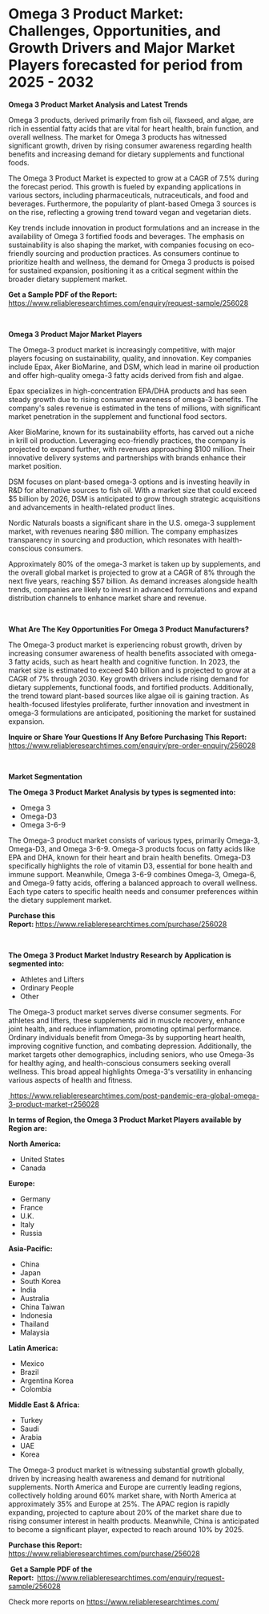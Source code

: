 <p><h1>Omega 3 Product Market: Challenges, Opportunities, and Growth Drivers and Major Market Players forecasted for period from 2025 - 2032</h1></p><p><strong>Omega 3 Product Market Analysis and Latest Trends</strong></p>
<p><p>Omega 3 products, derived primarily from fish oil, flaxseed, and algae, are rich in essential fatty acids that are vital for heart health, brain function, and overall wellness. The market for Omega 3 products has witnessed significant growth, driven by rising consumer awareness regarding health benefits and increasing demand for dietary supplements and functional foods. </p><p>The Omega 3 Product Market is expected to grow at a CAGR of 7.5% during the forecast period. This growth is fueled by expanding applications in various sectors, including pharmaceuticals, nutraceuticals, and food and beverages. Furthermore, the popularity of plant-based Omega 3 sources is on the rise, reflecting a growing trend toward vegan and vegetarian diets. </p><p>Key trends include innovation in product formulations and an increase in the availability of Omega 3 fortified foods and beverages. The emphasis on sustainability is also shaping the market, with companies focusing on eco-friendly sourcing and production practices. As consumers continue to prioritize health and wellness, the demand for Omega 3 products is poised for sustained expansion, positioning it as a critical segment within the broader dietary supplement market.</p></p>
<p><strong>Get a Sample PDF of the Report:&nbsp;</strong> <a href="https://www.reliableresearchtimes.com/enquiry/request-sample/256028?utm_campaign=3386&utm_medium=2&utm_source=Github&utm_content=ia&utm_term=30032025&utm_id=omega-3-product">https://www.reliableresearchtimes.com/enquiry/request-sample/256028</a></p>
<p>&nbsp;</p>
<p><strong>Omega 3 Product Major Market Players</strong></p>
<p><p>The Omega-3 product market is increasingly competitive, with major players focusing on sustainability, quality, and innovation. Key companies include Epax, Aker BioMarine, and DSM, which lead in marine oil production and offer high-quality omega-3 fatty acids derived from fish and algae.</p><p>Epax specializes in high-concentration EPA/DHA products and has seen steady growth due to rising consumer awareness of omega-3 benefits. The company's sales revenue is estimated in the tens of millions, with significant market penetration in the supplement and functional food sectors.</p><p>Aker BioMarine, known for its sustainability efforts, has carved out a niche in krill oil production. Leveraging eco-friendly practices, the company is projected to expand further, with revenues approaching $100 million. Their innovative delivery systems and partnerships with brands enhance their market position.</p><p>DSM focuses on plant-based omega-3 options and is investing heavily in R&D for alternative sources to fish oil. With a market size that could exceed $5 billion by 2026, DSM is anticipated to grow through strategic acquisitions and advancements in health-related product lines.</p><p>Nordic Naturals boasts a significant share in the U.S. omega-3 supplement market, with revenues nearing $80 million. The company emphasizes transparency in sourcing and production, which resonates with health-conscious consumers.</p><p>Approximately 80% of the omega-3 market is taken up by supplements, and the overall global market is projected to grow at a CAGR of 8% through the next five years, reaching $57 billion. As demand increases alongside health trends, companies are likely to invest in advanced formulations and expand distribution channels to enhance market share and revenue.</p></p>
<p>&nbsp;</p>
<p><strong>What Are The Key Opportunities For Omega 3 Product Manufacturers?</strong></p>
<p><p>The Omega-3 product market is experiencing robust growth, driven by increasing consumer awareness of health benefits associated with omega-3 fatty acids, such as heart health and cognitive function. In 2023, the market size is estimated to exceed $40 billion and is projected to grow at a CAGR of 7% through 2030. Key growth drivers include rising demand for dietary supplements, functional foods, and fortified products. Additionally, the trend toward plant-based sources like algae oil is gaining traction. As health-focused lifestyles proliferate, further innovation and investment in omega-3 formulations are anticipated, positioning the market for sustained expansion.</p></p>
<p><strong>Inquire or Share Your Questions If Any Before Purchasing This Report:</strong> <a href="https://www.reliableresearchtimes.com/enquiry/pre-order-enquiry/256028?utm_campaign=3386&utm_medium=2&utm_source=Github&utm_content=ia&utm_term=30032025&utm_id=omega-3-product">https://www.reliableresearchtimes.com/enquiry/pre-order-enquiry/256028</a></p>
<p>&nbsp;</p>
<p><strong>Market Segmentation</strong></p>
<p><strong>The Omega 3 Product Market Analysis by types is segmented into:</strong></p>
<p><ul><li>Omega 3</li><li>Omega-D3</li><li>Omega 3-6-9</li></ul></p>
<p><p>The Omega-3 product market consists of various types, primarily Omega-3, Omega-D3, and Omega 3-6-9. Omega-3 products focus on fatty acids like EPA and DHA, known for their heart and brain health benefits. Omega-D3 specifically highlights the role of vitamin D3, essential for bone health and immune support. Meanwhile, Omega 3-6-9 combines Omega-3, Omega-6, and Omega-9 fatty acids, offering a balanced approach to overall wellness. Each type caters to specific health needs and consumer preferences within the dietary supplement market.</p></p>
<p><strong>Purchase this Report:&nbsp;</strong><a href="https://www.reliableresearchtimes.com/purchase/256028?utm_campaign=3386&utm_medium=2&utm_source=Github&utm_content=ia&utm_term=30032025&utm_id=omega-3-product">https://www.reliableresearchtimes.com/purchase/256028</a></p>
<p>&nbsp;</p>
<p><strong>The Omega 3 Product Market Industry Research by Application is segmented into:</strong></p>
<p><ul><li>Athletes and Lifters</li><li>Ordinary People</li><li>Other</li></ul></p>
<p><p>The Omega-3 product market serves diverse consumer segments. For athletes and lifters, these supplements aid in muscle recovery, enhance joint health, and reduce inflammation, promoting optimal performance. Ordinary individuals benefit from Omega-3s by supporting heart health, improving cognitive function, and combating depression. Additionally, the market targets other demographics, including seniors, who use Omega-3s for healthy aging, and health-conscious consumers seeking overall wellness. This broad appeal highlights Omega-3's versatility in enhancing various aspects of health and fitness.</p></p>
<p><a href="https://www.reliableresearchtimes.com/post-pandemic-era-global-omega-3-product-market-r256028?utm_campaign=3386&utm_medium=2&utm_source=Github&utm_content=ia&utm_term=30032025&utm_id=omega-3-product">&nbsp;https://www.reliableresearchtimes.com/post-pandemic-era-global-omega-3-product-market-r256028</a></p>
<p><strong>In terms of Region, the Omega 3 Product Market Players available by Region are:</strong></p>
<p>
    <p> <strong> North America: </strong>
        <ul>
            <li>United States</li>
            <li>Canada</li>
        </ul>
        </p> 
    <p> <strong> Europe: </strong>
        <ul>
            <li>Germany</li>
            <li>France</li>
            <li>U.K.</li>
            <li>Italy</li>
            <li>Russia</li>
        </ul>
        </p> 
    <p> <strong> Asia-Pacific: </strong>
        <ul>
            <li>China</li>
            <li>Japan</li>
            <li>South Korea</li>
            <li>India</li>
            <li>Australia</li>
            <li>China Taiwan</li>
            <li>Indonesia</li>
            <li>Thailand</li>
            <li>Malaysia</li>
        </ul>
        </p> 
    <p> <strong> Latin America: </strong>
        <ul>
            <li>Mexico</li>
            <li>Brazil</li>
            <li>Argentina Korea</li>
            <li>Colombia</li>
        </ul>
        </p> 
    <p> <strong> Middle East & Africa: </strong>
        <ul>
            <li>Turkey</li>
            <li>Saudi</li>
            <li>Arabia</li>
            <li>UAE</li>
            <li>Korea</li>
        </ul>
    </p>
    </p>
<p><p>The Omega-3 product market is witnessing substantial growth globally, driven by increasing health awareness and demand for nutritional supplements. North America and Europe are currently leading regions, collectively holding around 60% market share, with North America at approximately 35% and Europe at 25%. The APAC region is rapidly expanding, projected to capture about 20% of the market share due to rising consumer interest in health products. Meanwhile, China is anticipated to become a significant player, expected to reach around 10% by 2025.</p></p>
<p><strong>Purchase this Report: </strong><a href="https://www.reliableresearchtimes.com/purchase/256028?utm_campaign=3386&utm_medium=2&utm_source=Github&utm_content=ia&utm_term=30032025&utm_id=omega-3-product">https://www.reliableresearchtimes.com/purchase/256028</a></p>
<p>&nbsp;<strong>Get a Sample PDF of the Report:&nbsp;&nbsp;</strong><a href="https://www.reliableresearchtimes.com/enquiry/request-sample/256028?utm_campaign=3386&utm_medium=2&utm_source=Github&utm_content=ia&utm_term=30032025&utm_id=omega-3-product">https://www.reliableresearchtimes.com/enquiry/request-sample/256028</a></p>
<p><strong></strong></p>
<p>Check more reports on <a href="https://www.reliableresearchtimes.com/?utm_campaign=3386&utm_medium=2&utm_source=Github&utm_content=ia&utm_term=30032025&utm_id=omega-3-product">https://www.reliableresearchtimes.com/</a></p>